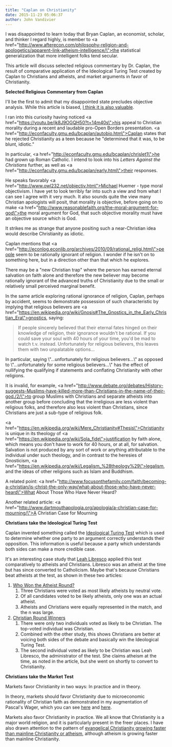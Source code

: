 ```yaml
---
title: "Caplan on Christianity"
date: 2015-11-23 05:06:37
author: John Vandivier
---
```




I was disappointed to learn today that Bryan Caplan, an economist, scholar, and thinker I regard highly, is member to <a href=\"http://www.afterecon.com/philosophy-religion-and-apologetics/apparent-link-atheism-intelligence/\">the statistical generalization that more intelligent folks tend secular</a>.

This article will discuss selected religious commentary by Dr. Caplan, the result of comparative application of the Ideological Turing Test created by Caplan to Christians and atheists, and market arguments in favor of Christianity.
<p style=\"text-align: center;\"><strong>Selected Religious Commentary from Caplan</strong></p>
I'll be the first to admit that my disappointed state precludes objective analysis. While this article is biased, <a href=\"http://www.afterecon.com/economics-and-finance/kahneman-and-efficient-bias/\">I think it is also valuable</a>.

I ran into this curiosity having noticed <a href=\"https://youtu.be/jk8J9OGQH50?t=14m40s\">his appeal to Christian</a> morality during a recent and laudable pro-Open Borders presentation. <a href=\"http://econfaculty.gmu.edu/bcaplan/autobio.htm\">Caplan states</a> that he rejected Christianity as a teen because he \"determined that it was, to be blunt, idiotic.\"

In particular, <a href=\"http://econfaculty.gmu.edu/bcaplan/chrislet1\">he had grown up Roman Catholic</a>. I intend to look into his <em>Letters Against the Christians </em>further, as well as <a href=\"http://econfaculty.gmu.edu/bcaplan/early.html\">their responses</a>.

He speaks favorably <a href=\"http://www.owl232.net/objectiv.htm\">Michael Huemer - type moral objectivism</a>. I have yet to look terribly far into such a view and from what I can see I agree with it very much. It also sounds quite the view many Christian apologists will posit, that morality is objective, before going on to make <a href=\"http://www.reasonablefaith.org/the-moral-argument-for-god\">the moral argument for God</a>, that such objective morality must have an objective source which is God.

It strikes me as strange that anyone positing such a near-Christian idea would describe Christianity as idiotic.

Caplan mentions that <a href=\"http://econlog.econlib.org/archives/2010/09/rational_religi.html\">people seem to be rationally ignorant of religion</a>. I wonder if he isn't on to something here, but in a direction other than that which he explores.

There may be a \"new Christian trap\" where the person has earned eternal salvation on faith alone and therefore the new believer may become rationally ignorant of the advanced truths of Christianity due to the small or relatively small perceived marginal benefit.

In the same article exploring rational ignorance of religion, Caplan, perhaps by accident, seems to demonstrate possession of such characteristic by implying that religious believers are <a href=\"https://en.wikipedia.org/wiki/Gnosis#The_Gnostics_in_the_Early_Christian_Era\">gnostics</a>, saying:
<blockquote>If people sincerely believed that their eternal fates hinged on their knowledge of religion, their ignorance wouldn't be rational. If you could save your soul with 40 hours of your time, you'd be mad to watch t.v. instead. Unfortunately for religious believers, this leaves them with two unpalatable options...</blockquote>
In particular, saying \"...unfortunately for religious believers...\" as opposed to \"...unfortunately for some religious believers...\" has the effect of nullifying the qualifying if statements and conflating Christianity with other religions.

It is invalid, for example, <a href=\"http://www.debate.org/debates/History-suggests-Muslims-have-killed-more-than-Christians-in-the-name-of-their-god./2/\">to group Muslims with Christians</a> and separate atheists into another group before concluding that the irreligious are less violent than religious folks, and therefore also less violent than Christians, since Christians are just a sub-type of religious folk.

<a href=\"https://en.wikipedia.org/wiki/Mere_Christianity#Thesis\">Christianity</a> is unique in its theology of <a href=\"https://en.wikipedia.org/wiki/Sola_fide\">justification by faith alone</a>, which means you don't have to work for 40 hours, or at all, for salvation. Salvation is not produced by any sort of work or anything attributable to the individual under such theology, and in contrast to the heresies of Gnosticism, <a href=\"https://en.wikipedia.org/wiki/Legalism_%28theology%29\">legalism</a>, and the ideas of other religions such as Islam and Buddhism.

A related point: <a href=\"http://www.focusonthefamily.com/faith/becoming-a-christian/is-christ-the-only-way/what-about-those-who-have-never-heard\">What About Those Who Have Never Heard?</a>

Another related article: <a href=\"http://www.dartmouthapologia.org/apologia/a-christian-case-for-mourning/\">A Christian Case for Mourning</a>
<p style=\"text-align: center;\"><strong>Christians take the Ideological Turing Test</strong></p>
<p style=\"text-align: left;\">Caplan invented something called the <a href=\"https://en.wikipedia.org/wiki/Ideological_Turing_Test#Turing_test_contests:_religious_and_others\">Ideological Turing Test</a> which is used to determine whether one party to an argument correctly understands their opposition. This information is useful because a party which understands both sides can make a more credible case.</p>
<p style=\"text-align: left;\">It's an interesting case study that <a href=\"http://www.patheos.com/blogs/unequallyyoked/2012/06/this-is-my-last-post-for-the-patheos-atheist-portal.html\">Leah Libresco</a> applied this test comparatively to atheists and Christians. Libresco was an atheist at the time but has since converted to Catholicism. Maybe that's because Christians beat atheists at the test, as shown in these two articles:</p>

<ol>
	<li style=\"text-align: left;\"><a href=\"http://www.patheos.com/blogs/unequallyyoked/2011/07/who-won-the-atheist-round.html\">Who Won the Atheist Round?</a>
<ol>
	<li style=\"text-align: left;\">Three Christians were voted as most likely atheists by neutral vote.</li>
	<li style=\"text-align: left;\">Of all candidates voted to be likely atheists, only one was an actual atheist.</li>
	<li style=\"text-align: left;\">Atheists and Christians were equally represented in the match, and the n was large.</li>
</ol>
</li>
	<li style=\"text-align: left;\"><a href=\"http://www.patheos.com/blogs/unequallyyoked/2011/07/christian-round-winners.html\">Christian Round Winners</a>
<ol>
	<li style=\"text-align: left;\">There were only two individuals voted as likely to be Christian. The top-voted individual was Christian.</li>
	<li style=\"text-align: left;\">Combined with the other study, this shows Christians are better at voicing both sides of the debate and basically win the Ideological Turing Test.</li>
	<li style=\"text-align: left;\">The second individual voted as likely to be Christian was Leah Libresco, the administrator of the test. She claims atheism at the time, as noted in the article, but she went on shortly to convert to Christianity.</li>
</ol>
</li>
</ol>
<p style=\"text-align: center;\"><strong>Christians take the Market Test</strong></p>
<p style=\"text-align: left;\">Markets favor Christianity in two ways: In practice and in theory.</p>
<p style=\"text-align: left;\">In theory, markets should favor Christianity due to microeconomic rationality of Christian faith as demonstrated in my augmentation of Pascal's Wager, which you can see <a href=\"https://www.youtube.com/watch?v=14ZqFmUNrY8\">here</a> and <a href=\"http://jthmishmash.com/2013/04/06/guest-blog-an-odd-argument-for-belief-in-god-the-vandivierian-wager/\">here</a>.</p>
<p style=\"text-align: left;\">Markets also favor Christianity in practice. We all know that Christianity is a major world religion, and it is particularly present in the freer places. I have also drawn attention to the pattern of <a href=\"http://www.afterecon.com/philosophy-religion-and-apologetics/christian-population-growth/\">evangelical Christianity growing faster than mainline Christianity or atheism</a>, although atheism is growing faster than mainline Christianity.</p>
